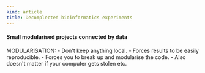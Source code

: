 ```yaml
---
kind: article
title: Decomplected bioinformatics experiments
---
```


#### Small modularised projects connected by data

  MODULARISATION:
    - Don't keep anything local.
    - Forces results to be easily reproducible.
    - Forces you to break up and modularise the code.
    - Also doesn't matter if your computer gets stolen etc.

